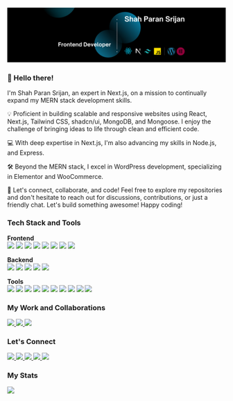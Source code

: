<p align="center">
 <a href="#"><img src="https://raw.githubusercontent.com/mspsrijan/mspsrijan/main/Shah%20Paran%20Srijan%20-%20Frontend%20Developer%20Banner.png" /></a>
</p>

### 👋 Hello there!

I'm Shah Paran Srijan, an expert in Next.js, on a mission to continually expand my MERN stack development skills.

💡 Proficient in building scalable and responsive websites using React, Next.js, Tailwind CSS, shadcn/ui, MongoDB, and Mongoose. I enjoy the challenge of bringing ideas to life through clean and efficient code.

💻 With deep expertise in Next.js, I'm also advancing my skills in Node.js, and Express.

🛠️ Beyond the MERN stack, I excel in WordPress development, specializing in Elementor and WooCommerce.

🚀 Let's connect, collaborate, and code! Feel free to explore my repositories and don't hesitate to reach out for discussions, contributions, or just a friendly chat. Let's build something awesome! Happy coding!

### Tech Stack and Tools

<p><b>Frontend</b><br>
 <a href="#"><img src="https://img.shields.io/badge/HTML5-E34F26?style=for-the-badge&logo=html5&logoColor=white" /></a>
 <a href="#"><img src="https://img.shields.io/badge/CSS3-1572B6?style=for-the-badge&logo=css3&logoColor=white" /></a>
 <a href="#"><img src="https://img.shields.io/badge/JavaScript-323330?style=for-the-badge&logo=javascript&logoColor=F7DF1E" /></a>
 <a href="#"><img src="https://img.shields.io/badge/shadcn%2Fui-000000?style=for-the-badge&logo=shadcnui&logoColor=white" /></a>
 <a href="#"><img src="https://img.shields.io/badge/React-20232A?style=for-the-badge&logo=react&logoColor=61DAFB" /></a>
 <a href="#"><img src="https://img.shields.io/badge/next%20js-000000?style=for-the-badge&logo=nextdotjs&logoColor=white" /></a>
 <a href="#"><img src="https://img.shields.io/badge/Wordpress-21759B?style=for-the-badge&logo=wordpress&logoColor=white" /></a>
 <a href="#"><img src="https://img.shields.io/badge/Elementor-92003B?style=for-the-badge&logo=elementor&logoColor=white" /></a>  
</p>

<p><b>Backend</b><br>
 <a href="#"><img src="https://img.shields.io/badge/Node%20js-339933?style=for-the-badge&logo=nodedotjs&logoColor=white" /></a>
 <a href="#"><img src="https://img.shields.io/badge/Express%20js-000000?style=for-the-badge&logo=express&logoColor=white" /></a>
 <a href="#"><img src="https://img.shields.io/badge/MongoDB-4EA94B?style=for-the-badge&logo=mongodb&logoColor=white" /></a>
 <a href="#"><img src="https://img.shields.io/badge/firebase-ffca28?style=for-the-badge&logo=firebase&logoColor=black" /></a>
 <a href="#"><img src="https://img.shields.io/badge/JWT-000000?style=for-the-badge&logo=JSON%20web%20tokens&logoColor=white" /></a>
</p>

<p><b>Tools</b><br>
  <a href="#"><img src="https://img.shields.io/badge/GIT-E44C30?style=for-the-badge&logo=git&logoColor=white" /></a>
  <a href="#"><img src="https://img.shields.io/badge/Docker-2CA5E0?style=for-the-badge&logo=docker&logoColor=white" /></a>
  <a href="#"><img src="https://img.shields.io/badge/Postman-FF6C37?style=for-the-badge&logo=Postman&logoColor=white" /></a>
  <a href="#"><img src="https://img.shields.io/badge/Figma-F24E1E?style=for-the-badge&logo=figma&logoColor=white" /></a>
  <a href="#"><img src="https://img.shields.io/badge/Linux-FCC624?style=for-the-badge&logo=linux&logoColor=black" /></a>
  <a href="#"><img src="https://img.shields.io/badge/ChatGPT-74aa9c?style=for-the-badge&logo=openai&logoColor=white" /></a>
  <a href="#"><img src="https://img.shields.io/badge/Visual_Studio_Code-0078D4?style=for-the-badge&logo=visual%20studio%20code&logoColor=white" /></a>
  <a href="#"><img src="https://img.shields.io/badge/Vite-B73BFE?style=for-the-badge&logo=vite&logoColor=FFD62E" /></a>
  <a href="#"><img src="https://img.shields.io/badge/Vercel-000000?style=for-the-badge&logo=vercel&logoColor=white" /></a>
  <a href="#"><img src="https://img.shields.io/badge/Netlify-00C7B7?style=for-the-badge&logo=netlify&logoColor=white" /></a>
</p>

### My Work and Collaborations

<p>
  <a href="https://pro.fiverr.com/freelancers/shahparansrijan">
    <img src="https://img.shields.io/badge/fiverr-1DBF73?style=for-the-badge&logo=fiverr&logoColor=white">
  </a>
  <a href="https://www.upwork.com/freelancers/~0167647e2ab182e3d6">
    <img src="https://img.shields.io/badge/UpWork-6FDA44?style=for-the-badge&logo=Upwork&logoColor=white"/>
  </a>
  <a href="https://www.behance.net/spsrijan">
    <img src="https://img.shields.io/badge/Behance-0054F7?style=for-the-badge&logo=behance&logoColor=white"/>
  </a>
</p>

### Let's Connect

<p>
  <a href="https://www.linkedin.com/in/spsrijan/">
    <img src="https://img.shields.io/badge/LinkedIn-0077B5?style=for-the-badge&logo=linkedin&logoColor=white"/>
  </a>
  <a href="https://www.facebook.com/SPSrijan/">
    <img src="https://img.shields.io/badge/Facebook-1877F2?style=for-the-badge&logo=facebook&logoColor=white">
  </a>
  <a href="https://twitter.com/SPSrijan">
    <img src="https://img.shields.io/badge/X-000000?style=for-the-badge&logo=x&logoColor=white"/>
  </a>
  <a href="mailto:mspsrijan@gmail.com">
    <img src="https://img.shields.io/badge/Gmail-D14836?style=for-the-badge&logo=gmail&logoColor=white"/>
  </a>
  <a href="https://wa.me/+8801716959086">
    <img src="https://img.shields.io/badge/WhatsApp-25D366?style=for-the-badge&logo=whatsapp&logoColor=white"/>
  </a>
</p>

### My Stats

<p>
<a href="#">
<img src="http://github-profile-summary-cards.vercel.app/api/cards/profile-details?username=mspsrijan&theme=react" />
</a>
</p>
